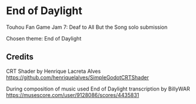 # End of Daylight

Touhou Fan Game Jam 7: Deaf to All But the Song solo submission

Chosen theme: End of Daylight

## Credits
CRT Shader by Henrique Lacreta Alves https://github.com/henriquelalves/SimpleGodotCRTShader

During composition of music used End of Daylight transcription by BillyWAR https://musescore.com/user/9128086/scores/4435831
